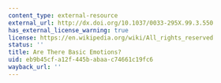```yaml
---
content_type: external-resource
external_url: http://dx.doi.org/10.1037/0033-295X.99.3.550
has_external_license_warning: true
license: https://en.wikipedia.org/wiki/All_rights_reserved
status: ''
title: Are There Basic Emotions?
uid: eb9b45cf-a12f-445b-abaa-c74661c19fc6
wayback_url: ''
---
```

